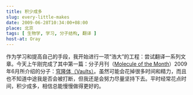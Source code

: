 ```yaml
---
title: 积少成多
slug: every-little-makes
date: 2009-06-28T10:34:00+08:00
place: 北京
tags: [ 生物学, 学习, 分子结构, 翻译 ]
host-at: Oray
---
```

作为学习和提高自己的手段，我开始进行一项“浩大”的工程：尝试翻译一系列文章。今天上午刚完成了其中第一篇：分子月刊（[Molecule of the Month]）2009年6月所介绍的分子：[穹隆体（Vaults）]。虽然可能会花掉很多时间和精力，而且也不知道中途我是否会被打断，但我还是会努力尽量坚持下去。平时经常花点时间，积少成多，相信总能慢慢做得更好的。

[Molecule of the Month]: http://www.rcsb.org/pdb/static.do?p=education_discussion/molecule_of_the_month/
[穹隆体（Vaults）]: http://yanll.vicp.net/blog/projects/translations/molecule-of-the-month-zh/2009-06-vaults/
